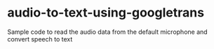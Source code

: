 # audio-to-text-using-googletrans
Sample code to read the audio data from the default microphone and convert speech to text
